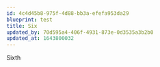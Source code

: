 ```yaml
---
id: 4c4d45b8-975f-4d88-bb3a-efefa953da29
blueprint: test
title: Six
updated_by: 70d595a4-406f-4931-873e-0d3535a3b2b0
updated_at: 1643800032
---
```

Sixth